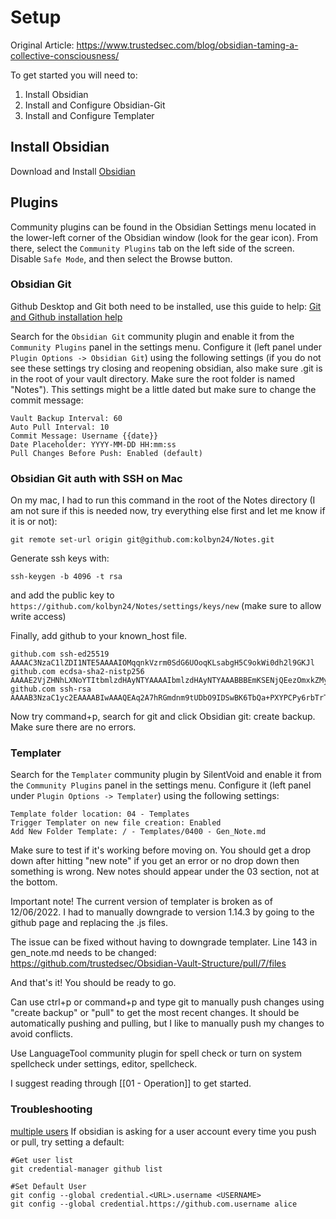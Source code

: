 # Setup 

Original Article:
https://www.trustedsec.com/blog/obsidian-taming-a-collective-consciousness/

To get started you will need to:
1. Install Obsidian
2. Install and Configure Obsidian-Git
3. Install and Configure Templater


## Install Obsidian

Download and Install [Obsidian](https://obsidian.md/)

## Plugins 

Community plugins can be found in the Obsidian Settings menu located in the lower-left corner of the Obsidian window (look for the gear icon). From there, select the `Community Plugins` tab on the left side of the screen. Disable `Safe Mode`, and then select the Browse button.

### Obsidian Git 

Github Desktop and Git both need to be installed, use this guide to help:
[Git and Github installation help](https://publish.obsidian.md/git-doc/Installation)

Search for the `Obsidian Git` community plugin and enable it from the `Community Plugins` panel in the settings menu. Configure it (left panel under `Plugin Options -> Obsidian Git`) using the following settings (if you do not see these settings try closing and reopening obsidian, also make sure .git is in the root of your vault directory. Make sure the root folder is named "Notes"). This settings might be a little dated but make sure to change the commit message:

```
Vault Backup Interval: 60 
Auto Pull Interval: 10 
Commit Message: Username {{date}} 
Date Placeholder: YYYY-MM-DD HH:mm:ss 
Pull Changes Before Push: Enabled (default)  
```

### Obsidian Git auth with SSH on Mac
On my mac, I had to run this command in the root of the Notes directory (I am not sure if this is needed now, try everything else first and let me know if it is or not):

```
git remote set-url origin git@github.com:kolbyn24/Notes.git
```

Generate ssh keys with: 
```
ssh-keygen -b 4096 -t rsa
```

and add the public key to `https://github.com/kolbyn24/Notes/settings/keys/new` (make sure to allow write access)

Finally, add github to your known_host file.

```
github.com ssh-ed25519 AAAAC3NzaC1lZDI1NTE5AAAAIOMqqnkVzrm0SdG6UOoqKLsabgH5C9okWi0dh2l9GKJl
github.com ecdsa-sha2-nistp256 AAAAE2VjZHNhLXNoYTItbmlzdHAyNTYAAAAIbmlzdHAyNTYAAABBBEmKSENjQEezOmxkZMy7opKgwFB9nkt5YRrYMjNuG5N87uRgg6CLrbo5wAdT/y6v0mKV0U2w0WZ2YB/++Tpockg=
github.com ssh-rsa AAAAB3NzaC1yc2EAAAABIwAAAQEAq2A7hRGmdnm9tUDbO9IDSwBK6TbQa+PXYPCPy6rbTrTtw7PHkccKrpp0yVhp5HdEIcKr6pLlVDBfOLX9QUsyCOV0wzfjIJNlGEYsdlLJizHhbn2mUjvSAHQqZETYP81eFzLQNnPHt4EVVUh7VfDESU84KezmD5QlWpXLmvU31/yMf+Se8xhHTvKSCZIFImWwoG6mbUoWf9nzpIoaSjB+weqqUUmpaaasXVal72J+UX2B+2RPW3RcT0eOzQgqlJL3RKrTJvdsjE3JEAvGq3lGHSZXy28G3skua2SmVi/w4yCE6gbODqnTWlg7+wC604ydGXA8VJiS5ap43JXiUFFAaQ==
```

Now try command+p, search for git and click Obsidian git: create backup. Make sure there are no errors.

### Templater 

Search for the `Templater` community plugin by SilentVoid and enable it from the `Community Plugins` panel in the settings menu. Configure it (left panel under `Plugin Options -> Templater`) using the following settings:

```
Template folder location: 04 - Templates 
Trigger Templater on new file creation: Enabled
Add New Folder Template: / - Templates/0400 - Gen_Note.md
```

Make sure to test if it's working before moving on. You should get a drop down after hitting "new note" if you get an error or no drop down then something is wrong. New notes should appear under the 03 section, not at the bottom. 

Important note! The current version of templater is broken as of 12/06/2022. I had to manually downgrade to version 1.14.3 by going to the github page and replacing the .js files.

The issue can be fixed without having to downgrade templater. Line 143 in gen_note.md needs to be changed: https://github.com/trustedsec/Obsidian-Vault-Structure/pull/7/files



And that's it! You should be ready to go.

Can use ctrl+p or command+p and type git to manually push changes using "create backup" or "pull" to get the most recent changes. It should be automatically pushing and pulling, but I like to manually push my changes to avoid conflicts.
 
Use LanguageTool community plugin for spell check or turn on system spellcheck under settings, editor, spellcheck.

I suggest reading through [[01 - Operation]] to get started.

### Troubleshooting

[multiple users](https://github.com/git-ecosystem/git-credential-manager/blob/main/docs/multiple-users.md)
If obsidian is asking for a user account every time you push or pull, try setting a default:

```
#Get user list
git credential-manager github list

#Set Default User
git config --global credential.<URL>.username <USERNAME>
git config --global credential.https://github.com.username alice
```
